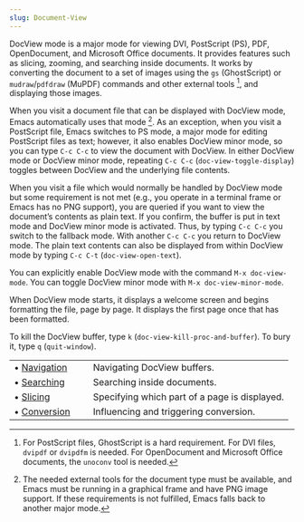```yaml
---
slug: Document-View
---
```


DocView mode is a major mode for viewing DVI, PostScript (PS), PDF, OpenDocument, and Microsoft Office documents. It provides features such as slicing, zooming, and searching inside documents. It works by converting the document to a set of images using the `gs` (GhostScript) or `mudraw`/`pdfdraw` (MuPDF) commands and other external tools [^1], and displaying those images.

When you visit a document file that can be displayed with DocView mode, Emacs automatically uses that mode [^2]. As an exception, when you visit a PostScript file, Emacs switches to PS mode, a major mode for editing PostScript files as text; however, it also enables DocView minor mode, so you can type `C-c C-c` to view the document with DocView. In either DocView mode or DocView minor mode, repeating `C-c C-c` (`doc-view-toggle-display`) toggles between DocView and the underlying file contents.

When you visit a file which would normally be handled by DocView mode but some requirement is not met (e.g., you operate in a terminal frame or Emacs has no PNG support), you are queried if you want to view the document’s contents as plain text. If you confirm, the buffer is put in text mode and DocView minor mode is activated. Thus, by typing `C-c C-c` you switch to the fallback mode. With another `C-c C-c` you return to DocView mode. The plain text contents can also be displayed from within DocView mode by typing `C-c C-t` (`doc-view-open-text`).

You can explicitly enable DocView mode with the command `M-x doc-view-mode`. You can toggle DocView minor mode with `M-x doc-view-minor-mode`.

When DocView mode starts, it displays a welcome screen and begins formatting the file, page by page. It displays the first page once that has been formatted.

To kill the DocView buffer, type `k` (`doc-view-kill-proc-and-buffer`). To bury it, type `q` (`quit-window`).

|                                                |    |                                               |
| :--------------------------------------------- | -- | :-------------------------------------------- |
| • [Navigation](/docs/emacs/DocView-Navigation) |    | Navigating DocView buffers.                   |
| • [Searching](/docs/emacs/DocView-Searching)   |    | Searching inside documents.                   |
| • [Slicing](/docs/emacs/DocView-Slicing)       |    | Specifying which part of a page is displayed. |
| • [Conversion](/docs/emacs/DocView-Conversion) |    | Influencing and triggering conversion.        |

[^1]: For PostScript files, GhostScript is a hard requirement. For DVI files, `dvipdf` or `dvipdfm` is needed. For OpenDocument and Microsoft Office documents, the `unoconv` tool is needed.

[^2]: The needed external tools for the document type must be available, and Emacs must be running in a graphical frame and have PNG image support. If these requirements is not fulfilled, Emacs falls back to another major mode.
